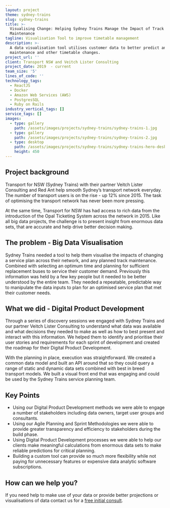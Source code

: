 ```yaml
---
layout: project
theme: sydney-trains
slug: sydney-trains
title: >-
  Visualising Change: Helping Sydney Trains Manage the Impact of Track
  Maintenance
tagline: Visualisation Tool to improve timetable management
description: >-
  A data visualisation tool utilises customer data to better predict and plan
  maintenance and other timetable changes.
project_url: ''
client: Transport NSW and Veitch Lister Consulting
project_date: 2019  - current
team_size: '5'
lines_of_code: ''
technology_tags:
  - ReactJS
  - Docker
  - Amazon Web Services (AWS)
  - PostgresSQL
  - Ruby on Rails
industry_vertical_tags: []
service_tags: []
images:
  - type: gallery
    path: /assets/images/projects/sydney-trains/sydney-trains-1.jpg
  - type: gallery
    path: /assets/images/projects/sydney-trains/sydney-trains-2.jpg
  - type: desktop
    path: /assets/images/projects/sydney-trains/sydney-trains-hero-desktop.jpg
    height: 450
---
```


## Project background

Transport for NSW (Sydney Trains) with their partner Veitch Lister Consulting and Red Ant help smooth Sydney’s transport network everyday. The number of transport users is on the rise - up 12% since 2015. The task of optimising the transport network has never been more pressing.

At the same time, Transport for NSW has had access to rich data from the introduction of the Opal Ticketing System across the network in 2015. Like all big data projects, the challenge is to present insight from enormous data sets, that are accurate and help drive better decision making.

## The problem - Big Data Visualisation

Sydney Trains needed a tool to help them visualise the impacts of changing a service plan across their network, and any planned track maintenance. Combined with selecting an optimum time and planning for sufficient replacement buses to service their customer demand. Previously this information was held by a few key people but it needed to be better understood by the entire team. They needed a repeatable, predictable way to manipulate the data inputs to plan for an optimised service plan that met their customer needs.

## What we did - Digital Product Development

Through a series of discovery sessions we engaged with Sydney Trains and our partner Veitch Lister Consulting to understand what data was available and what decisions they needed to make as well as how to best present and interact with this information. We helped them to identify and prioritise their user stories and requirements for each sprint of development and created the roadmap for their Digital Product Development.

With the planning in place, execution was straightforward. We created a common data model and built an API around that so they could query a range of static and dynamic data sets combined with best in breed transport models. We built a visual front end that was engaging and could be used by the Sydney Trains service planning team.

## Key Points

* Using our Digital Product Development methods we were able to engage a number of stakeholders including data owners, target user groups and consultants.
* Using our Agile Planning and Sprint Methodologies we were able to provide greater transparency and efficiency to stakeholders during the build phase.
* Using Digital Product Development processes we were able to help our clients make meaningful calculations from enormous data sets to make reliable predictions for critical planning.
* Building a custom tool can provide so much more flexibility while not paying for unnecessary features or expensive data analytic software subscriptions.

## How can we help you?

If you need help to make use of your data or provide better projections or visualisations of data contact us for a [free initial consult](/free-initial-consult-code-review/).
